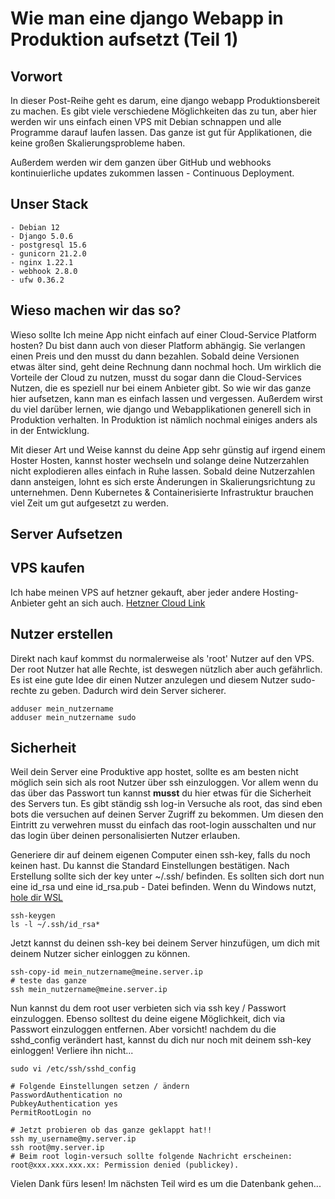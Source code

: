 # Wie man eine django Webapp in Produktion aufsetzt (Teil 1)
## Vorwort

In dieser Post-Reihe geht es darum, eine django webapp Produktionsbereit zu machen.
Es gibt viele verschiedene Möglichkeiten das zu tun, aber hier werden wir uns einfach einen VPS mit Debian schnappen und alle Programme darauf laufen lassen.
Das ganze ist gut für Applikationen, die keine großen Skalierungsprobleme haben.

Außerdem werden wir dem ganzen über GitHub und webhooks kontinuierliche updates zukommen lassen - Continuous Deployment.

## Unser Stack

```
- Debian 12
- Django 5.0.6
- postgresql 15.6
- gunicorn 21.2.0
- nginx 1.22.1
- webhook 2.8.0
- ufw 0.36.2
```

## Wieso machen wir das so?

Wieso sollte Ich meine App nicht einfach auf einer Cloud-Service Platform hosten?
Du bist dann auch von dieser Platform abhängig. Sie verlangen einen Preis und den musst du dann bezahlen. Sobald deine Versionen etwas älter sind, geht deine Rechnung dann nochmal hoch. Um wirklich die Vorteile der Cloud zu nutzen, musst du sogar dann die Cloud-Services Nutzen, die es speziell nur bei einem Anbieter gibt.
So wie wir das ganze hier aufsetzen, kann man es einfach lassen und vergessen.
Außerdem wirst du viel darüber lernen, wie django und Webapplikationen generell sich in Produktion verhalten. In Produktion ist nämlich nochmal einiges anders als in der Entwicklung.

Mit dieser Art und Weise kannst du deine App sehr günstig auf irgend einem Hoster Hosten, kannst hoster wechseln und solange deine Nutzerzahlen nicht explodieren alles einfach in Ruhe lassen. Sobald deine Nutzerzahlen dann ansteigen, lohnt es sich erste Änderungen in Skalierungsrichtung zu unternehmen. Denn Kubernetes & Containerisierte Infrastruktur brauchen viel Zeit um gut aufgesetzt zu werden.

## Server Aufsetzen

## VPS kaufen

Ich habe meinen VPS auf hetzner gekauft, aber jeder andere Hosting-Anbieter geht an sich auch. 
[Hetzner Cloud Link](https://www.hetzner.com/de/cloud/)

## Nutzer erstellen

Direkt nach kauf kommst du normalerweise als 'root' Nutzer auf den VPS. Der root Nutzer hat alle Rechte, ist deswegen nützlich aber auch gefährlich. Es ist eine gute Idee dir einen Nutzer anzulegen und diesem Nutzer sudo-rechte zu geben. Dadurch wird dein Server sicherer.
```
adduser mein_nutzername
adduser mein_nutzername sudo
```

## Sicherheit

Weil dein Server eine Produktive app hostet, sollte es am besten nicht möglich sein sich als root Nutzer über ssh einzuloggen. Vor allem wenn du das über das Passwort tun kannst **musst** du hier etwas für die Sicherheit des Servers tun. Es gibt ständig ssh log-in Versuche als root, das sind eben bots die versuchen auf deinen Server Zugriff zu bekommen. Um diesen den Eintritt zu verwehren musst du einfach das root-login ausschalten und nur das login über deinen personalisierten Nutzer erlauben.

Generiere dir auf deinem eigenen Computer einen ssh-key, falls du noch keinen hast. Du kannst die Standard Einstellungen bestätigen. Nach Erstellung sollte sich der key unter ~/.ssh/ befinden. Es sollten sich dort nun eine id_rsa und eine id_rsa.pub - Datei befinden.
Wenn du Windows nutzt, [hole dir WSL](https://learn.microsoft.com/en-us/windows/wsl/install)
```
ssh-keygen
ls -l ~/.ssh/id_rsa*
```

Jetzt kannst du deinen ssh-key bei deinem Server hinzufügen, um dich mit deinem Nutzer sicher einloggen zu können.
```
ssh-copy-id mein_nutzername@meine.server.ip
# teste das ganze
ssh mein_nutzername@meine.server.ip
```

Nun kannst du dem root user verbieten sich via ssh key / Passwort einzuloggen. Ebenso solltest du deine eigene Möglichkeit, dich via Passwort einzuloggen entfernen. Aber vorsicht! nachdem du die sshd_config verändert hast, kannst du dich nur noch mit deinem ssh-key einloggen! Verliere ihn nicht...
```
sudo vi /etc/ssh/sshd_config

# Folgende Einstellungen setzen / ändern
PasswordAuthentication no
PubkeyAuthentication yes
PermitRootLogin no

# Jetzt probieren ob das ganze geklappt hat!!
ssh my_username@my.server.ip
ssh root@my.server.ip
# Beim root login-versuch sollte folgende Nachricht erscheinen:
root@xxx.xxx.xxx.xx: Permission denied (publickey).
```

Vielen Dank fürs lesen!
Im nächsten Teil wird es um die Datenbank gehen...
